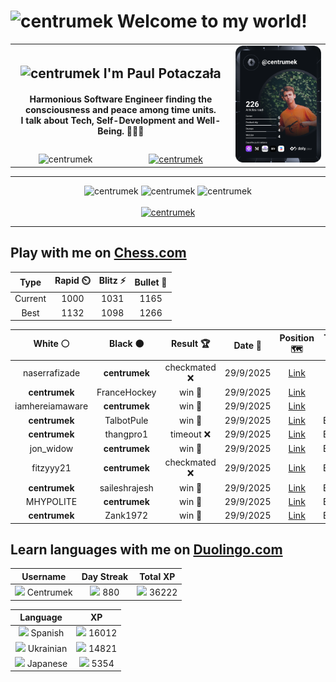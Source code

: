 <h1>
  <img
    src="https://emojis.slackmojis.com/emojis/images/1531849430/4246/blob-sunglasses.gif"
    width="30"
    alt="centrumek"
  />
  Welcome to my world!
</h1>

<table>
  <tbody>
    <tr>
      <td align="center" width="70%" colspan="2">
        <h2>
          <img
            src="https://raw.githubusercontent.com/MartinHeinz/MartinHeinz/master/wave.gif"
            width="30px"
            alt="centrumek"
          />
          I'm Paul Potaczała
        </h2>
        <h4>
          Harmonious Software Engineer finding the consciousness and peace among time units.
          <br/>
          I talk about Tech, Self-Development and Well-Being. 🌿🧘🚀
        </h4>
      </td>
      <td width="30%" rowspan="2">
        <a href="https://app.daily.dev/centrumek">
          <img
            src="./devcard.svg"
            alt="centrumek"
          />
        </a>
      </td>
    </tr>
    <tr align="center">
      <td>
        <img
          src="https://komarev.com/ghpvc/?username=centrumek&label=visitors&color=0e75b6&style=flat"
          alt="centrumek"
        >
      </td>
      <td>
        <a href="https://stackoverflow.com/users/14496012/centrumek">
          <img
            src="https://stackoverflow.com/users/flair/14496012.png?theme=dark"
            alt="centrumek"
          >
        </a>
      </td>
    </tr>
  </tbody>
</table>

---
<div align="center">
  <img 
    src="https://github-readme-stats.vercel.app/api?username=centrumek&show_icons=true&count_private=true&theme=dark&hide_border=true&hide=issues,contribs&bg_color=00000000"
    alt="centrumek"
  />
  <img
    src="https://github-readme-stats.vercel.app/api/top-langs/?username=centrumek&layout=compact&hide_border=true&theme=dark&bg_color=00000000&langs_count=6&exclude_repo=air-statistic-app"
    alt="centrumek"
  />
  <img 
    src="https://github-readme-streak-stats.herokuapp.com?user=centrumek&theme=dark&hide_border=true&background=FFFFFF00"
    alt="centrumek"
  />
  <br/>
  <br/>
  <a href="https://www.buymeacoffee.com/centrumek">
    <img
      src="https://cdn.buymeacoffee.com/buttons/v2/default-orange.png"
      height="50"
      width="210"
      alt="centrumek"
    />
  </a>
</div>

---

## Play with me on [Chess.com](https://www.chess.com/member/centrumek)

<div align="center">
<!--START_SECTION:chessStats-->
<!-- Automatically generated with https://github.com/Balastrong/chess-stats-action -->

| Type | Rapid ⏲️ | Blitz ⚡ | Bullet 🔫 |
|:---:|:---:|:---:|:---:|
| Current | 1000 | 1031 | 1165 |
| Best | 1132 | 1098 | 1266 |

| White ⚪ | Black ⚫ | Result 🏆 | Date 📅 | Position 🗺️ | Type 🕕 |
|:---:|:---:|:---:|:---:|:---:|:---:|
| naserrafizade | **centrumek** | checkmated ❌ | 29/9/2025 | <a href="http://www.ee.unb.ca/cgi-bin/tervo/fen.pl?select=3k4/3Q4/3R1p2/pPpP4/P1P1ppP1/2P2P2/6K1/8 b - - 0 52">Link</a> | Blitz |
| **centrumek** | FranceHockey | win 🥇 | 29/9/2025 | <a href="http://www.ee.unb.ca/cgi-bin/tervo/fen.pl?select=3k3R/pQ6/2p1p3/4B3/P2p4/1P2P3/2KN4/8 b - - 2 41">Link</a> | Blitz |
| iamhereiamaware | **centrumek** | win 🥇 | 29/9/2025 | <a href="http://www.ee.unb.ca/cgi-bin/tervo/fen.pl?select=rn2k2r/pb6/2p4p/1p1p1pp1/3N4/4P1P1/P1P2PBP/1R3RK1 w kq - 1 19">Link</a> | Blitz |
| **centrumek** | TalbotPule | win 🥇 | 29/9/2025 | <a href="http://www.ee.unb.ca/cgi-bin/tervo/fen.pl?select=2k4r/1bp4p/pn4pP/8/P1P5/2K2N2/7R/8 b - - 4 35">Link</a> | Bullet |
| **centrumek** | thangpro1 | timeout ❌ | 29/9/2025 | <a href="http://www.ee.unb.ca/cgi-bin/tervo/fen.pl?select=2R5/5pk1/3p2pp/p7/8/2P4P/P4q1K/8 w - - 1 30">Link</a> | Bullet |
| jon_widow | **centrumek** | win 🥇 | 29/9/2025 | <a href="http://www.ee.unb.ca/cgi-bin/tervo/fen.pl?select=8/p1p3kp/8/6p1/6n1/4q3/PPP3KP/4B3 w - - 2 31">Link</a> | Bullet |
| fitzyyy21 | **centrumek** | checkmated ❌ | 29/9/2025 | <a href="http://www.ee.unb.ca/cgi-bin/tervo/fen.pl?select=R6k/1Q6/8/7p/8/2P5/P5PP/6K1 b - - 8 46">Link</a> | Bullet |
| **centrumek** | saileshrajesh | win 🥇 | 29/9/2025 | <a href="http://www.ee.unb.ca/cgi-bin/tervo/fen.pl?select=1r1k4/R5pp/P7/8/8/8/5K2/8 b - - 0 42">Link</a> | Bullet |
| MHYPOLITE | **centrumek** | win 🥇 | 29/9/2025 | <a href="http://www.ee.unb.ca/cgi-bin/tervo/fen.pl?select=2k4r/ppp5/8/4P3/3P4/2P1N3/PP2n1PK/R7 w - - 0 25">Link</a> | Bullet |
| **centrumek** | Zank1972 | win 🥇 | 29/9/2025 | <a href="http://www.ee.unb.ca/cgi-bin/tervo/fen.pl?select=6k1/pp3pp1/6r1/8/PP1q1P2/5K2/2Q1p1PP/4R3 b - - 2 36">Link</a> | Bullet |

<!--END_SECTION:chessStats-->
</div>

## Learn languages with me on [Duolingo.com](https://www.duolingo.com/profile/Centrumek)

<div align="center">
<!--START_SECTION:duolingoStats-->
<!-- Automatically generated with https://github.com/centrumek/duolingo-readme-stats-->

| Username | Day Streak | Total XP |
|:---:|:---:|:---:|
| <img src="https://raw.githubusercontent.com/centrumek/duolingo-readme-stats/main/assets/duolingo.png" height="12"> Centrumek | <img src="https://raw.githubusercontent.com/centrumek/duolingo-readme-stats/main/assets/streakinactive.svg" height="12"> 880 | <img src="https://raw.githubusercontent.com/centrumek/duolingo-readme-stats/main/assets/xp.svg" height="12"> 36222 |

| Language | XP |
|:---:|:---:|
| <img src="https://raw.githubusercontent.com/centrumek/duolingo-readme-stats/main/assets/langs/spanish.svg" height="12"> Spanish | <img src="https://raw.githubusercontent.com/centrumek/duolingo-readme-stats/main/assets/xp.svg" height="12"> 16012 |
| <img src="https://raw.githubusercontent.com/centrumek/duolingo-readme-stats/main/assets/langs/ukrainian.svg" height="12"> Ukrainian | <img src="https://raw.githubusercontent.com/centrumek/duolingo-readme-stats/main/assets/xp.svg" height="12"> 14821 |
| <img src="https://raw.githubusercontent.com/centrumek/duolingo-readme-stats/main/assets/langs/japanese.svg" height="12"> Japanese | <img src="https://raw.githubusercontent.com/centrumek/duolingo-readme-stats/main/assets/xp.svg" height="12"> 5354 |

<!--END_SECTION:duolingoStats-->
</div>
<!--
**centrumek/centrumek** is a ✨ _special_ ✨ repository because its `README.md` (this file) appears on your GitHub profile.

Here are some ideas to get you started:

- 🔭 I’m currently working on ...
- 🌱 I’m currently learning ...
- 👯 I’m looking to collaborate on ...
- 🤔 I’m looking for help with ...
- 💬 Ask me about ...
- 📫 How to reach me: ...
- 😄 Pronouns: ...
- ⚡ Fun fact: ...
-->

